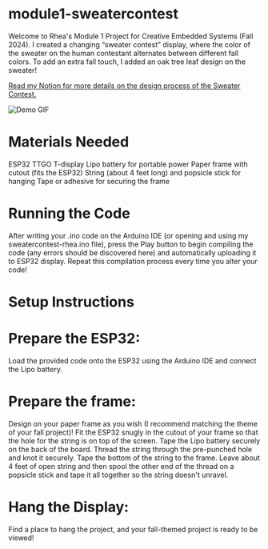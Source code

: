 # module1-sweatercontest
Welcome to Rhea's Module 1 Project for Creative Embedded Systems (Fall 2024). I created a changing “sweater contest” display, where the color of the sweater on the human contestant alternates between different fall colors. To add an extra fall touch, I added an oak tree leaf design on the sweater!

[Read my Notion for more details on the design process of the Sweater Contest. ](https://fluff-yacht-312.notion.site/module-1-documentation-1140c2436678807abf71f5ca5b23ae0a?pvs=4)

![Demo GIF](https://i.giphy.com/media/v1.Y2lkPTc5MGI3NjExc2RoY3premE2NThuM2FwN3JueWRseWdnbm82NWk3MDdlNHBiNDM2NCZlcD12MV9pbnRlcm5hbF9naWZfYnlfaWQmY3Q9Zw/GCDBxmz8TTammjbbPp/giphy.gif)

# Materials Needed
ESP32 TTGO T-display
Lipo battery for portable power
Paper frame with cutout (fits the ESP32)
String (about 4 feet long) and popsicle stick for hanging
Tape or adhesive for securing the frame

# Running the Code
After writing your .ino code on the Arduino IDE (or opening and using my sweatercontest-rhea.ino file), press the Play button to begin compiling the code (any errors should be discovered here) and automatically uploading it to ESP32 display. Repeat this compilation process every time you alter your code!

# Setup Instructions

# Prepare the ESP32:
Load the provided code onto the ESP32 using the Arduino IDE and connect the Lipo battery.

# Prepare the frame:
Design on your paper frame as you wish (I recommend matching the theme of your fall project)! 
Fit the ESP32 snugly in the cutout of your frame so that the hole for the string is on top of the screen.
Tape the Lipo battery securely on the back of the board.
Thread the string through the pre-punched hole and knot it securely. Tape the bottom of the string to the frame.
Leave about 4 feet of open string and then spool the other end of the thread on a popsicle stick and tape it all together so the string doesn't unravel.

# Hang the Display:
Find a place to hang the project, and your fall-themed project is ready to be viewed!
